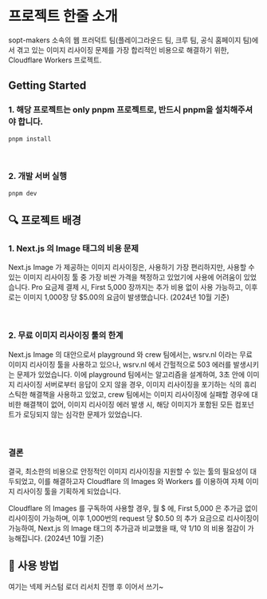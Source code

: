 # 프로젝트 한줄 소개
sopt-makers 소속의 웹 프러덕트 팀(플레이그라운드 팀, 크루 팀, 공식 홈페이지 팀)에서 겪고 있는 이미지 리사이징 문제를 가장 합리적인 비용으로 해결하기 위한, Cloudflare Workers 프로젝트. 

## Getting Started 
### 1. 해당 프로젝트는 only pnpm 프로젝트로, 반드시 pnpm을 설치해주셔야 합니다.
   ```sh
  pnpm install
  ```

<br/>

### 2. 개발 서버 실행
   ```sh
  pnpm dev
  ```

## 🔍 프로젝트 배경
### 1. Next.js 의 Image 태그의 비용 문제 <br/>
Next.js Image 가 제공하는 이미지 리사이징은, 사용하기 가장 편리하지만, 사용할 수 있는 이미지 리사이징 툴 중 가장 비싼 가격을 책정하고 있었기에 사용에 어려움이 있었습니다.
Pro 요금제 결제 시, First 5,000 장까지는 추가 비용 없이 사용 가능하고, 이후로는 이미지 1,000장 당 $5.00의 요금이 발생했습니다. (2024년 10월 기준)

<br />

### 2. 무료 이미지 리사이징 툴의 한계 <br/>
Next.js Image 의 대안으로서 playground 와 crew 팀에서는, wsrv.nl 이라는 무료 이미지 리사이징 툴을 사용하고 있으나, wsrv.nl 에서 간헐적으로 503 에러를 발생시키는 문제가 있었습니다.
이에 playground 팀에서는 알고리즘을 설계하여, 3초 안에 이미지 리사이징 서버로부터 응답이 오지 않을 경우, 이미지 리사이징을 포기하는 식의 휴리스틱한 해결책을 사용하고 있었고,
crew 팀에서는 이미지 리사이징에 실패할 경우에 대비한 해결책이 없어, 이미지 리사이징 에러 발생 시, 해당 이미지가 포함된 모든 컴포넌트가 로딩되지 않는 심각한 문제가 있었습니다.

<br />

### 결론
결국, 최소한의 비용으로 안정적인 이미지 리사이징을 지원할 수 있는 툴의 필요성이 대두되었고, 이를 해결하고자 Cloudflare 의 Images 와 Workers 를 이용하여 자체 이미지 리사이징 툴을 기획하게 되었습니다. 

Cloudflare 의 Images 를 구독하여 사용할 경우, 월 $ 에, First 5,000 은 추가금 없이 리사이징이 가능하며, 이후 1,000번의 request 당 $0.50 의 추가 요금으로 리사이징이 가능하여, Next.js 의 Image 태그의 추가금과 비교했을 때, 약 1/10 의 비용 절감이 가능해집니다. (2024년 10월 기준)

## 📢 사용 방법
여기는 넥제 커스텀 로더 리서치 진행 후 이어서 쓰기~ 
